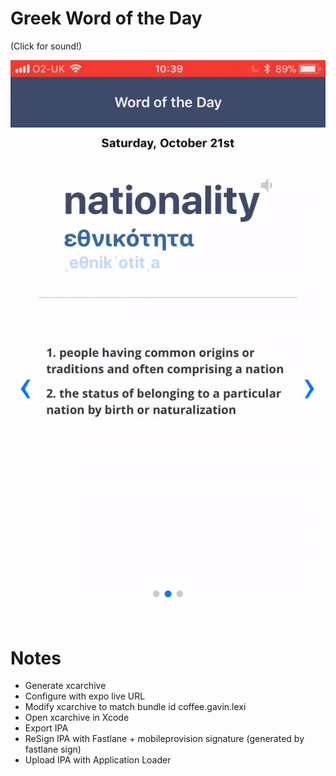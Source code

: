 # Greek Word of the Day

(Click for sound!)

[![](site/1.gif)](site/1.mp4)

# Notes

* Generate xcarchive
* Configure with expo live URL
* Modify xcarchive to match bundle id coffee.gavin.lexi
* Open xcarchive in Xcode
* Export IPA
* ReSign IPA with Fastlane + mobileprovision signature (generated by fastlane sign)
* Upload IPA with Application Loader